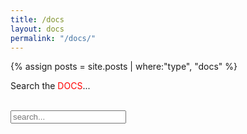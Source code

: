 ```yaml
---
title: /docs
layout: docs
permalink: "/docs/"
---
```

{% assign posts = site.posts | where:"type", "docs" %}

<p style="display:inline;">Search the <div style="color:red;display:inline;">DOCS</div>...</p>
&nbsp;
<!-- Html Elements for Search -->
<div id="search-container">
<input type="text" id="search-input" placeholder="search...">
<ul id="results-container"></ul>
</div>

<!-- Script pointing to search-script.js -->
<script src="/js/search-script.js" type="text/javascript"></script>

<!-- Configuration -->
<script>
SimpleJekyllSearch({
  searchInput: document.getElementById('search-input'),
  resultsContainer: document.getElementById('results-container'),
  json: '/search.json'
})
</script>
&nbsp;
